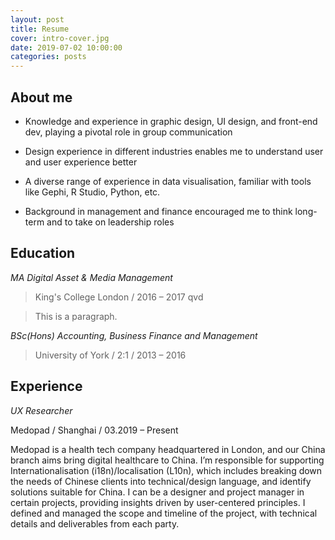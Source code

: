 ```yaml
---
layout: post
title: Resume
cover: intro-cover.jpg
date: 2019-07-02 10:00:00
categories: posts
---
```

## About me

* Knowledge and experience in graphic design, UI design, and front-end dev, playing a pivotal role in group communication  

* Design experience in different industries enables me to understand user and user experience better  
* A diverse range of experience in data visualisation, familiar with tools like Gephi, R Studio, Python, etc.  
* Background in management and finance encouraged me to think long-term and to take on leadership roles  

## Education
*MA Digital Asset & Media Management*  




  > King's College London / 2016 – 2017
  > qvd

> This is a paragraph.


*BSc(Hons) Accounting, Business Finance and Management*

> University of York / 2:1 / 2013 – 2016

## Experience

*UX Researcher*

Medopad / Shanghai / 03.2019 – Present

Medopad is a health tech company headquartered in London, and our China branch aims bring digital healthcare to China. I’m responsible for supporting Internationalisation (i18n)/localisation (L10n), which includes breaking down the needs of Chinese clients into technical/design language, and identify solutions suitable for China. I can be a designer and project manager in certain projects, providing insights driven by user-centered principles. I defined and managed the scope and timeline of the project, with technical details and deliverables from each party.

